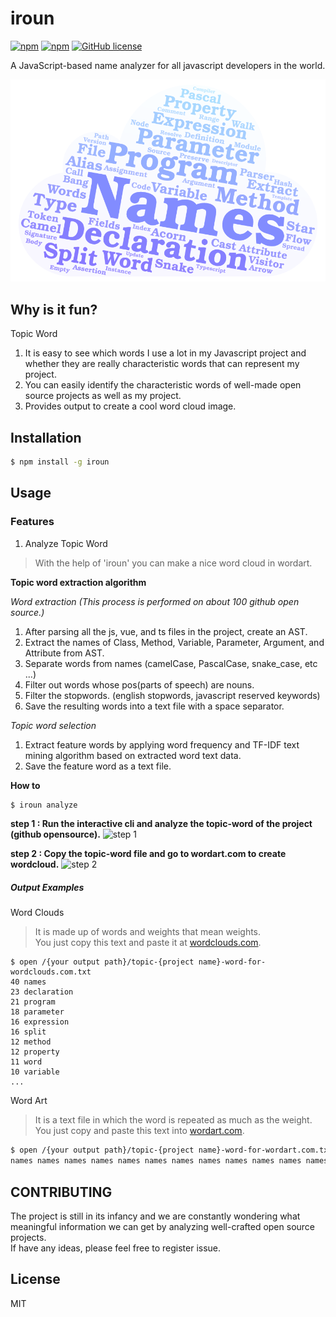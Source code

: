 # iroun
[![npm](https://img.shields.io/npm/v/iroun.svg)](https://www.npmjs.com/package/iroun)
[![npm](https://img.shields.io/npm/dt/iroun.svg)](https://www.npmjs.com/package/iroun)
[![GitHub license](https://img.shields.io/github/license/pistis/iroun.svg)](https://github.com/pistis/iroun/blob/master/LICENSE)

A JavaScript-based name analyzer for all javascript developers in the world.  

![iroun-word-art-0.3.0](./resources/image/iroun-word-art-0.3.0.png)

## Why is it fun?

Topic Word  
1. It is easy to see which words I use a lot in my Javascript project and whether they are really characteristic words that can represent my project.  
2. You can easily identify the characteristic words of well-made open source projects as well as my project.  
3. Provides output to create a cool word cloud image.  

## Installation
```bash
$ npm install -g iroun
```

## Usage
### Features
1. Analyze Topic Word
> With the help of 'iroun' you can make a nice word cloud in wordart.

**Topic word extraction algorithm**  

*Word extraction (This process is performed on about 100 github open source.)*
1. After parsing all the js, vue, and ts files in the project, create an AST.
2. Extract the names of Class, Method, Variable, Parameter, Argument, and Attribute from AST.
3. Separate words from names (camelCase, PascalCase, snake_case, etc ...)
4. Filter out words whose pos(parts of speech) are nouns.
5. Filter the stopwords. (english stopwords, javascript reserved keywords)
6. Save the resulting words into a text file with a space separator.

*Topic word selection*
1. Extract feature words by applying word frequency and TF-IDF text mining algorithm based on extracted word text data.
2. Save the feature word as a text file.

**How to**
```bash
$ iroun analyze
```
**step 1 : Run the interactive cli and analyze the topic-word of the project (github opensource).**
![step 1](https://user-images.githubusercontent.com/4979560/58429974-88f17300-80e2-11e9-8692-b43dd5151c00.gif)

**step 2 : Copy the topic-word file and go to wordart.com to create wordcloud.**
![step 2](https://user-images.githubusercontent.com/4979560/58429979-8ee75400-80e2-11e9-8294-15db3c08d6e6.gif)

##### Output Examples
Word Clouds
> It is made up of words and weights that mean weights.  
> You just copy this text and paste it at [wordclouds.com](https://www.wordclouds.com/).  

```
$ open /{your output path}/topic-{project name}-word-for-wordclouds.com.txt
40 names
23 declaration
21 program
18 parameter
16 expression
16 split
12 method
12 property
11 word
10 variable
...
```

Word Art
> It is a text file in which the word is repeated as much as the weight.  
> You just copy and paste this text into [wordart.com](https://wordart.com/).  

```bash
$ open /{your output path}/topic-{project name}-word-for-wordart.com.txt
names names names names names names names names names names names names names names names names names names names names names names names names names names names names names names names names names names names names names names names names declaration declaration declaration declaration declaration declaration declaration declaration declaration declaration declaration declaration declaration declaration declaration declaration declaration declaration declaration declaration declaration declaration declaration program program program program program program program program program program program program program program program program program program program .....
```

## CONTRIBUTING
The project is still in its infancy and we are constantly wondering what meaningful information we can get by analyzing well-crafted open source projects.  
If have any ideas, please feel free to register issue.  

## License

  MIT
